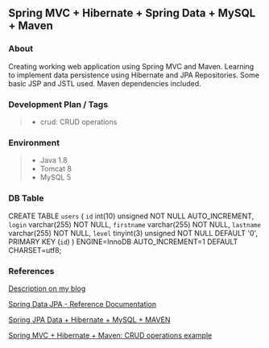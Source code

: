 Spring MVC + Hibernate + Spring Data + MySQL + Maven
-------------
### About

Creating working web application using Spring MVC and Maven. Learning to implement data persistence using Hibernate and JPA Repositories. Some basic JSP and JSTL used. Maven dependencies included.

### Development Plan / Tags

> - crud: CRUD operations

### Environment

> - Java 1.8
> - Tomcat 8
> - MySQL 5

### DB Table

> 
CREATE TABLE `users` (
  `id` int(10) unsigned NOT NULL AUTO_INCREMENT,
  `login` varchar(255) NOT NULL,
  `firstname` varchar(255) NOT NULL,
  `lastname` varchar(255) NOT NULL,
  `level` tinyint(3) unsigned NOT NULL DEFAULT '0',
  PRIMARY KEY (`id`)
) ENGINE=InnoDB AUTO_INCREMENT=1 DEFAULT CHARSET=utf8;

### References

[Description on my blog](http://rodionbykov.com/java-minute/java-minute-maven-4-spring-mvc-jpa-hibernate-crud-application/)

[Spring Data JPA - Reference Documentation](https://docs.spring.io/spring-data/jpa/docs/current/reference/html/#repositories.custom-implementations)

[Spring JPA Data + Hibernate + MySQL + MAVEN](http://fruzenshtein.com/spring-jpa-data-hibernate-mysql)

[Spring MVC + Hibernate + Maven: CRUD operations example](http://fruzenshtein.com/spring-mvc-hibernate-maven-crud/)
